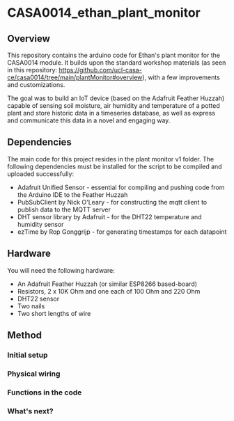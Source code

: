 # CASA0014_ethan_plant_monitor

## Overview
This repository contains the arduino code for Ethan's plant monitor for the CASA0014 module. It builds upon the standard workshop materials (as seen in this repository: https://github.com/ucl-casa-ce/casa0014/tree/main/plantMonitor#overview), with a few improvements and customizations.

The goal was to build an IoT device (based on the Adafruit Feather Huzzah) capable of sensing soil moisture, air humidity and temperature of a potted plant and store historic data in a timeseries database, as well as express and communicate this data in a novel and engaging way.

## Dependencies
The main code for this project resides in the plant monitor v1 folder. The following dependencies must be installed for the script to be compiled and uploaded successfully:
- Adafruit Unified Sensor - essential for compiling and pushing code from the Arduino IDE to the Feather Huzzah
- PubSubClient by Nick O'Leary - for constructing the mqtt client to publish data to the MQTT server
- DHT sensor library by Adafruit - for the DHT22 temperature and humidity sensor
- ezTime by Rop Gonggrijp - for generating timestamps for each datapoint

## Hardware
You will need the following hardware:
- An Adafruit Feather Huzzah (or similar ESP8266 based-board)
- Resistors, 2 x 10K Ohm and one each of 100 Ohm and 220 Ohm
- DHT22 sensor
- Two nails
- Two short lengths of wire

## Method
### Initial setup
### Physical wiring
### Functions in the code
### What's next?
